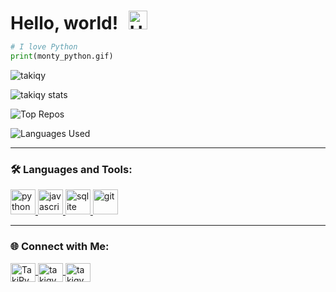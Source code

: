 <!-- 
## Hi there 👋

**takiqy/takiqy** is a ✨ _special_ ✨ repository because its `README.md` (this file) appears on your GitHub profile.

Here are some ideas to get you started:

- 🔭 I’m currently working on ...
- 🌱 I’m currently learning ...
- 👯 I’m looking to collaborate on ...
- 🤔 I’m looking for help with ...
- 💬 Ask me about ...
- 📫 How to reach me: ...
- 😄 Pronouns: ...
- ⚡ Fun fact: ...
-->

<h1 style="margin-bottom: 5px;">Hello, world! 
  <img src="https://raw.githubusercontent.com/iampavangandhi/iampavangandhi/master/gifs/Hi.gif" alt="Hi" width="30" style="margin-left: 10px;" />
</h1>

```python
# I love Python
print(monty_python.gif)
````

<p>
  <img src="https://komarev.com/ghpvc/?username=takiqy&label=Profile%20views&color=0e75b6&style=flat" alt="takiqy" />
</p>

<!-- LEFT-ALIGNED NOW -->

<p>
  <img src="https://github-readme-stats.vercel.app/api?username=takiqy&show_icons=true&theme=dark&hide_border=true" alt="takiqy stats" />
</p>

<p>
  <img src="https://api.githubtrends.io/user/svg/takiqy/repos?time_range=one_year&include_private=true&group=private&loc_metric=changed&theme=dark" alt="Top Repos" />
</p>

<p>
  <img src="https://api.githubtrends.io/user/svg/takiqy/langs?include_private=true&compact=true&theme=dark" alt="Languages Used" />
</p>

---

### 🛠 Languages and Tools:

<p>
  <a href="https://www.python.org" target="_blank" rel="noreferrer">
    <img src="https://raw.githubusercontent.com/devicons/devicon/master/icons/python/python-original.svg" alt="python" width="40" height="40"/>
  </a>
  <a href="https://developer.mozilla.org/en-US/docs/Web/JavaScript" target="_blank" rel="noreferrer">
    <img src="https://raw.githubusercontent.com/devicons/devicon/master/icons/javascript/javascript-original.svg" alt="javascript" width="40" height="40"/>
  </a>
  <a href="https://www.sqlite.org/" target="_blank" rel="noreferrer">
    <img src="https://www.vectorlogo.zone/logos/sqlite/sqlite-icon.svg" alt="sqlite" width="40" height="40"/>
  </a>
  <a href="https://git-scm.com/" target="_blank" rel="noreferrer">
    <img src="https://www.vectorlogo.zone/logos/git-scm/git-scm-icon.svg" alt="git" width="40" height="40"/>
  </a>
</p>

---

### 🌐 Connect with Me:

<p>
  <a href="https://facebook.com/TakiPy" target="_blank">
    <img align="center" src="https://raw.githubusercontent.com/rahuldkjain/github-profile-readme-generator/master/src/images/icons/Social/facebook.svg" alt="TakiPy" height="30" width="40" />
  </a>
  <a href="https://discord.gg/takiqy" target="_blank">
    <img align="center" src="https://raw.githubusercontent.com/rahuldkjain/github-profile-readme-generator/master/src/images/icons/Social/discord.svg" alt="takiqy" height="30" width="40" />
  </a>
  <a href="https://twitter.com/takiqy" target="_blank">
    <img align="center" src="https://raw.githubusercontent.com/rahuldkjain/github-profile-readme-generator/master/src/images/icons/Social/twitter.svg" alt="takiqy" height="30" width="40" />
  </a>
</p>
